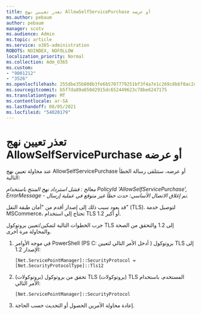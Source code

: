 ```yaml
---
title: تعذر تعيين نهج AllowSelfServicePurchase أو عرضه
ms.author: pebaum
author: pebaum
manager: scotv
ms.audience: Admin
ms.topic: article
ms.service: o365-administration
ROBOTS: NOINDEX, NOFOLLOW
localization_priority: Normal
ms.collection: Adm_O365
ms.custom:
- "9001212"
- "3526"
ms.openlocfilehash: 255dbe35b808b3fe6b5707779251bf3f4a7e1c269c8b6f0ac2cb43ca03c469e9
ms.sourcegitcommit: b5f7da89a650d2915dc652449623c78be6247175
ms.translationtype: MT
ms.contentlocale: ar-SA
ms.lasthandoff: 08/05/2021
ms.locfileid: "54020179"
---
```

# <a name="unable-to-set-or-view-the-allowselfservicepurchase-policy"></a>تعذر تعيين نهج AllowSelfServicePurchase أو عرضه

عند محاولة تعيين نهج AllowSelfServicePurchase أو عرضه، ستتلقى رسالة الخطأ التالية:

*معالج : فشل استرداد نهج المنتج باستخدام PolicyId 'AllowSelfServicePurchase', ErrorMessage - تم إغلاق الاتصال الأساسي: حدث خطأ غير متوقع في عملية إرسال.*

قد يعود سبب ذلك إلى إصدار أقدم من "أمان طبقة النقل" (TLS). لتوصيل خدمة MSCommerce، تحتاج إلى استخدام TLS 1.2 أو أكبر.  

جرب الخطوات التالية لتمكين/تعيين بروتوكول TLS إلى 1.2 والتحقق من الصحة والمحاولة مرة أخرى.
 1. في موجه الأوامر PowerShell (PS C: أدخل الأمر التالي لتعيين \) بروتوكول TLS إلى الإصدار 1.2:

    `[Net.ServicePointManager]::SecurityProtocol = [Net.SecurityProtocolType]::Tls12`

2. تحقق من بروتوكول (بروتوكولات) TLS (بروتوكولات) TLS المستخدم، باستخدام الأمر التالي:

    `[Net.ServicePointManager]::SecurityProtocol` 

3. إعادة محاولة الأمرين الحصول أو التحديث حسب الحاجة.

